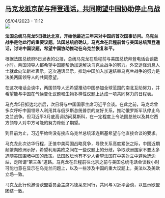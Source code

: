 <!--1680707703000-->
[马克龙抵京前与拜登通话，共同期望中国协助停止乌战](https://www.rfi.fr/cn/%E6%B3%95%E5%9B%BD/20230405-%E9%A9%AC%E5%85%8B%E9%BE%99%E6%8A%B5%E4%BA%AC%E5%89%8D%E4%B8%8E%E6%8B%9C%E7%99%BB%E9%80%9A%E8%AF%9D%EF%BC%8C%E5%85%B1%E5%90%8C%E6%9C%9F%E6%9C%9B%E4%B8%AD%E5%9B%BD%E5%8D%8F%E5%8A%A9%E5%81%9C%E6%AD%A2%E4%B9%8C%E6%88%98)
------

<div>05/04/2023 - 11:12</div><img src="https://s.rfi.fr/media/display/43302512-d38d-11ed-8576-005056a90321/w:1280/p:16x9/2023-04-05T083023Z_271496540_RC2880APIRYT_RTRMADP_3_CHINA-FRANCE.JPG"><p><strong>法国总统马克龙5日抵达北京，开始他最近三年来对中国的首次国事访问。乌克兰战争是他此行的重要议题。法国总统府确认，马克龙在启程前曾与美国总统拜登通话，讨论中国议题，希望中国协助推动在乌克兰恢复和平。                    </strong></p><div><p>根据法国总统府5日发表的公报，总统马克龙在启程前与美国总统拜登电话会谈数小时。两国领导人都希望中国能帮助加速解决乌克兰战争的努力。外交途径消息人士就此向法新社表示，这次通话显示，推动中国加入加速结束乌克兰战争的努力是法美两国领导人的共同愿望。</p><p>在这次电话会谈中，两国领导人还希望推动中国参加全球范围的南北互助努力，并希望能与中国在气候变化议题和生物多样性议题上达成一项共同努力的日程表。</p><p>马克龙5日抵达北京后，次日将与中国国家主席习近平会谈。在此之前，马克龙曾多次呼吁中国领导人利用其与俄罗斯总统普京的友好关系，推动俄罗斯军队停止乌克兰战争。但习近平3月底高调访问莫斯科，在一定程度上令法国总统以及其它西方领导人对中方可能的努力降低了期望。</p><p>到目前为止，习近平始终没有接应乌克兰总统泽连斯基希望与他直接会谈的要求。</p><p>马克龙此次访华行程，正值中美两国战略竞争，导致关系高度紧张之际，中国近期频繁向欧洲示好，希望利用美欧之间在一些议题上的分歧，争取欧洲国家不要太多追随美国围堵中国的政策。法国政坛也有不少人希望法国在中美对立中避免选边站，走所谓“第三条”道路。马克龙在启程前往北京之前与美国总统电话会谈数小时可能也意在显示在乌克兰问题上，以及一些涉及中国的重大议题上，美法以及美欧立场一致。</p><p>马克龙此行也邀请欧盟委员会主席冯德莱恩同行，共同与习近平会谈，以显示欧盟团结一致。</p><div data-selfpromo-newsletter></div><div data-selfpromo-app></div></div>
